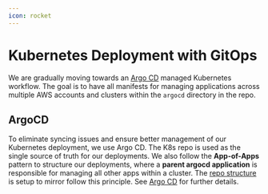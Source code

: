 ```yaml
---
icon: rocket
---
```

# Kubernetes Deployment with GitOps
We are gradually moving towards an [Argo CD](https://argo-cd.readthedocs.io/en/stable/) managed Kubernetes workflow. The goal is to have all manifests for managing applications across multiple AWS accounts and clusters within the `argocd` directory in the repo.

## ArgoCD
To eliminate syncing issues and ensure better management of our Kubernetes deployment, we use Argo CD. The K8s repo is used as the single source of truth for our deployments. We also follow the **App-of-Apps** pattern to structure our deployments, where a **parent argocd application** is responsible for managing all other apps within a cluster. The [repo structure](/#repo-structure) is setup to mirror follow this principle. See [Argo CD](/kubernetes-deployment-with-gitops/argocd) for further details.